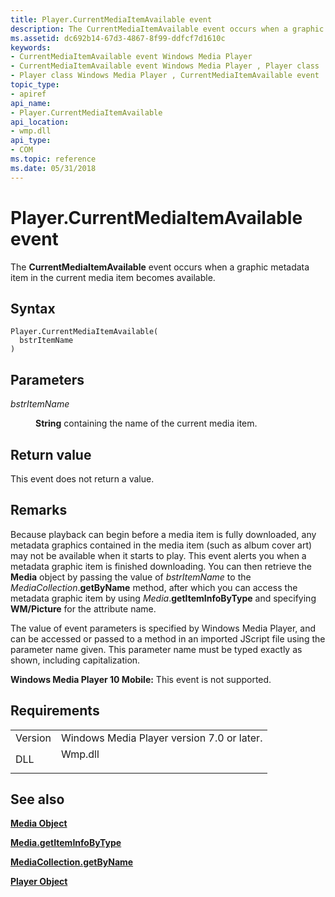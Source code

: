 ```yaml
---
title: Player.CurrentMediaItemAvailable event
description: The CurrentMediaItemAvailable event occurs when a graphic metadata item in the current media item becomes available. | Player.CurrentMediaItemAvailable event
ms.assetid: dc692b14-67d3-4867-8f99-ddfcf7d1610c
keywords:
- CurrentMediaItemAvailable event Windows Media Player
- CurrentMediaItemAvailable event Windows Media Player , Player class
- Player class Windows Media Player , CurrentMediaItemAvailable event
topic_type:
- apiref
api_name:
- Player.CurrentMediaItemAvailable
api_location:
- wmp.dll
api_type:
- COM
ms.topic: reference
ms.date: 05/31/2018
---
```


# Player.CurrentMediaItemAvailable event

The **CurrentMediaItemAvailable** event occurs when a graphic metadata item in the current media item becomes available.

## Syntax


```JScript
Player.CurrentMediaItemAvailable(
  bstrItemName
)
```



## Parameters

<dl> <dt>

*bstrItemName* 
</dt> <dd>

**String** containing the name of the current media item.

</dd> </dl>

## Return value

This event does not return a value.

## Remarks

Because playback can begin before a media item is fully downloaded, any metadata graphics contained in the media item (such as album cover art) may not be available when it starts to play. This event alerts you when a metadata graphic item is finished downloading. You can then retrieve the **Media** object by passing the value of *bstrItemName* to the *MediaCollection*.**getByName** method, after which you can access the metadata graphic item by using *Media*.**getItemInfoByType** and specifying **WM/Picture** for the attribute name.

The value of event parameters is specified by Windows Media Player, and can be accessed or passed to a method in an imported JScript file using the parameter name given. This parameter name must be typed exactly as shown, including capitalization.

**Windows Media Player 10 Mobile:** This event is not supported.

## Requirements



|                    |                                                                                    |
|--------------------|------------------------------------------------------------------------------------|
| Version<br/> | Windows Media Player version 7.0 or later.<br/>                              |
| DLL<br/>     | <dl> <dt>Wmp.dll</dt> </dl> |



## See also

<dl> <dt>

[**Media Object**](media-object.md)
</dt> <dt>

[**Media.getItemInfoByType**](media-getiteminfobytype.md)
</dt> <dt>

[**MediaCollection.getByName**](mediacollection-getbyname.md)
</dt> <dt>

[**Player Object**](player-object.md)
</dt> </dl>

 

 





